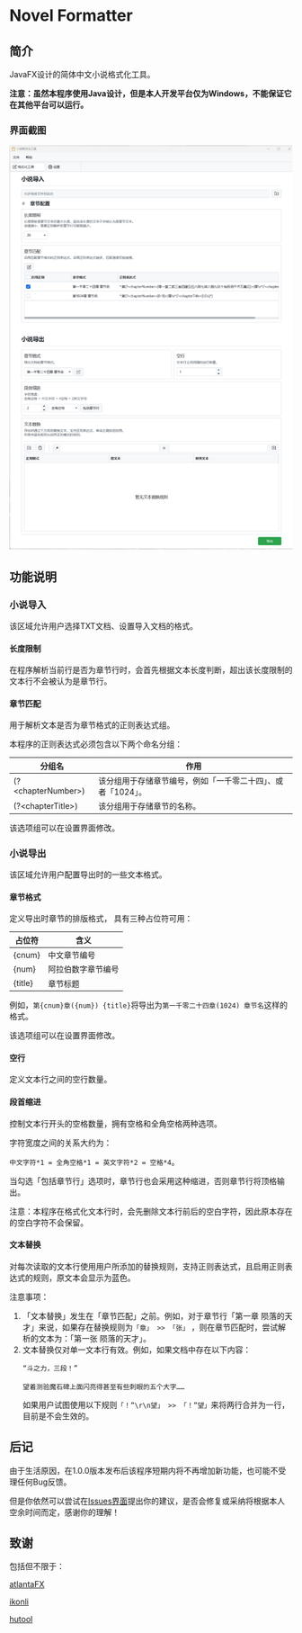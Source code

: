 # Novel Formatter

## 简介

JavaFX设计的简体中文小说格式化工具。

**注意：虽然本程序使用Java设计，但是本人开发平台仅为Windows，不能保证它在其他平台可以运行。**

### 界面截图

![主界面](./guide/MainPage.png)

## 功能说明

### 小说导入

该区域允许用户选择TXT文档、设置导入文档的格式。

#### 长度限制

在程序解析当前行是否为章节行时，会首先根据文本长度判断，超出该长度限制的文本行不会被认为是章节行。

#### 章节匹配

用于解析文本是否为章节格式的正则表达式组。

本程序的正则表达式必须包含以下两个命名分组：

| 分组名                 | 作用                               |
|---------------------|----------------------------------|
| (?\<chapterNumber>) | 该分组用于存储章节编号，例如「一千零二十四」、或者「1024」。 |
| (?\<chapterTitle>)  | 该分组用于存储章节的名称。                    |

该选项组可以在设置界面修改。

### 小说导出

该区域允许用户配置导出时的一些文本格式。

#### 章节格式

定义导出时章节的排版格式， 具有三种占位符可用：

| 占位符     | 含义        |
|---------|-----------|
| {cnum}  | 中文章节编号    |
| {num}   | 阿拉伯数字章节编号 |
| {title} | 章节标题      |

例如，`第{cnum}章({num}) {title}`将导出为`第一千零二十四章(1024) 章节名`这样的格式。

该选项组可以在设置界面修改。

#### 空行

定义文本行之间的空行数量。

#### 段首缩进

控制文本行开头的空格数量，拥有空格和全角空格两种选项。

字符宽度之间的关系大约为：

`中文字符*1 = 全角空格*1 = 英文字符*2 = 空格*4`。

当勾选「包括章节行」选项时，章节行也会采用这种缩进，否则章节行将顶格输出。

注意：本程序在格式化文本行时，会先删除文本行前后的空白字符，因此原本存在的空白字符不会保留。

#### 文本替换

对每次读取的文本行使用用户所添加的替换规则，支持正则表达式，且启用正则表达式的规则，原文本会显示为蓝色。

注意事项：

1. 「文本替换」发生在「章节匹配」之前。例如，对于章节行「第一章 陨落的天才」来说，如果存在替换规则为`「章」 >> 「张」`
   ，则在章节匹配时，尝试解析的文本为：「第一张
   陨落的天才」。
2. 文本替换仅对单一文本行有效。例如，如果文档中存在以下内容：
   ```text
   “斗之力，三段！”
   
   望着测验魔石碑上面闪亮得甚至有些刺眼的五个大字……
   ```
   如果用户试图使用以下规则`「！”\r\n望」 >> 「！”望」`来将两行合并为一行，目前是不会生效的。

## 后记

由于生活原因，在1.0.0版本发布后该程序短期内将不再增加新功能，也可能不受理任何Bug反馈。

但是你依然可以尝试在[Issues界面](https://github.com/Meltryllis163/NovelFormatterFX/issues)提出你的建议，是否会修复或采纳将根据本人空余时间而定，感谢你的理解！

## 致谢

包括但不限于：

[atlantaFX](https://github.com/mkpaz/atlantafx)

[ikonli](https://github.com/kordamp/ikonli)

[hutool](https://github.com/chinabugotech/hutool/)